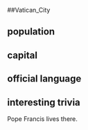 ##Vatican_City
## population


## capital

 
## official language


## interesting trivia
Pope Francis lives there.


